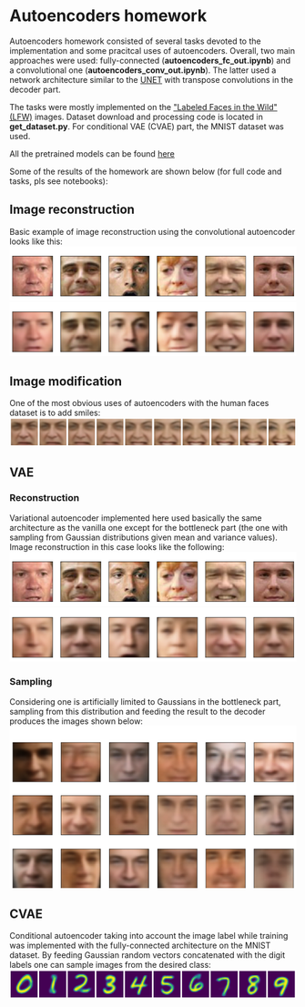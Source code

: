 # Autoencoders homework

Autoencoders homework consisted of several tasks devoted to the implementation and some pracitcal uses of autoencoders. Overall, two main approaches were used: fully-connected (__autoencoders_fc_out.ipynb__) and a convolutional one (__autoencoders_conv_out.ipynb__). The latter used a network architecture similar to the [UNET](https://arxiv.org/pdf/1505.04597.pdf) with transpose convolutions in the decoder part.

The tasks were mostly implemented on the ["Labeled Faces in the Wild" (LFW)](http://vis-www.cs.umass.edu/lfw/) images. Dataset download and processing code is located in __get_dataset.py__. For conditional VAE (CVAE) part, the MNIST dataset was used.

All the pretrained models can be found [here](https://drive.google.com/drive/folders/1Q7_QauAFNQJGl8OlM9pt5LAWSqFDr0RD?usp=sharing)

Some of the results of the homework are shown below (for full code and tasks, pls see notebooks):

## Image reconstruction
Basic example of image reconstruction using the convolutional autoencoder looks like this:
![ini](output/conv_vanilla/conv_example_0.png)
![reconstruction](output/conv_vanilla/conv_example_1.png)  

## Image modification
One of the most obvious uses of autoencoders with the human faces dataset is to add smiles:
![to_smile](output/conv_vanilla/to_smile_conv.png)

## VAE

### Reconstruction
Variational autoencoder implemented here used basically the same architecture as the vanilla one except for the bottleneck part (the one with sampling from Gaussian distributions given mean and variance values). Image reconstruction in this case looks like the following:
![ini](output/conv_vae/conv_vae_example_0.png)
![reconstruction](output/conv_vae/conv_vae_example_1.png)  

### Sampling
Considering one is artificially limited to Gaussians in the bottleneck part, sampling from this distribution and feeding the result to the decoder produces the images shown below:  
![sampling](output/conv_vae/sample_conv_vae.png)  

## CVAE
Conditional autoencoder taking into account the image label while training was implemented with the fully-connected architecture on the MNIST dataset. By feeding Gaussian random vectors concatenated with the digit labels one can sample images from the desired class:
![cvae_sampling](output/cvae/cvae_all_digits.png)  







